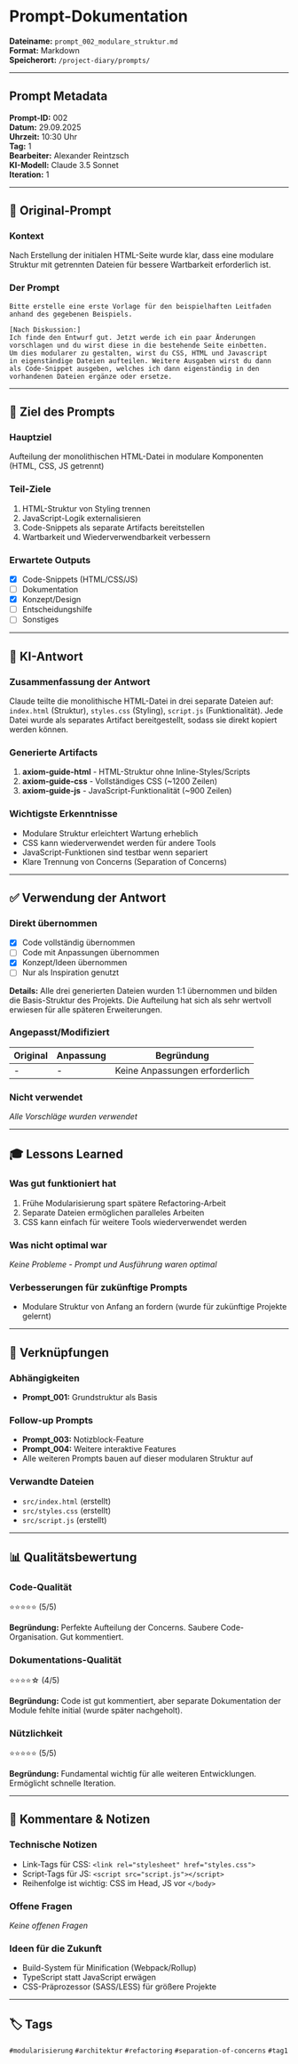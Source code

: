 # Prompt-Dokumentation

**Dateiname:** `prompt_002_modulare_struktur.md`  
**Format:** Markdown  
**Speicherort:** `/project-diary/prompts/`

---

## Prompt Metadata

**Prompt-ID:** 002  
**Datum:** 29.09.2025  
**Uhrzeit:** 10:30 Uhr  
**Tag:** 1  
**Bearbeiter:** Alexander Reintzsch  
**KI-Modell:** Claude 3.5 Sonnet  
**Iteration:** 1

---

## 📝 Original-Prompt

### Kontext
Nach Erstellung der initialen HTML-Seite wurde klar, dass eine modulare Struktur mit getrennten Dateien für bessere Wartbarkeit erforderlich ist.

### Der Prompt

```
Bitte erstelle eine erste Vorlage für den beispielhaften Leitfaden 
anhand des gegebenen Beispiels.

[Nach Diskussion:]
Ich finde den Entwurf gut. Jetzt werde ich ein paar Änderungen 
vorschlagen und du wirst diese in die bestehende Seite einbetten. 
Um dies modularer zu gestalten, wirst du CSS, HTML und Javascript 
in eigenständige Dateien aufteilen. Weitere Ausgaben wirst du dann 
als Code-Snippet ausgeben, welches ich dann eigenständig in den 
vorhandenen Dateien ergänze oder ersetze.
```

---

## 🎯 Ziel des Prompts

### Hauptziel
Aufteilung der monolithischen HTML-Datei in modulare Komponenten (HTML, CSS, JS getrennt)

### Teil-Ziele
1. HTML-Struktur von Styling trennen
2. JavaScript-Logik externalisieren
3. Code-Snippets als separate Artifacts bereitstellen
4. Wartbarkeit und Wiederverwendbarkeit verbessern

### Erwartete Outputs
- [x] Code-Snippets (HTML/CSS/JS)
- [ ] Dokumentation
- [x] Konzept/Design
- [ ] Entscheidungshilfe
- [ ] Sonstiges

---

## 💬 KI-Antwort

### Zusammenfassung der Antwort
Claude teilte die monolithische HTML-Datei in drei separate Dateien auf: `index.html` (Struktur), `styles.css` (Styling), `script.js` (Funktionalität). Jede Datei wurde als separates Artifact bereitgestellt, sodass sie direkt kopiert werden können.

### Generierte Artifacts
1. **axiom-guide-html** - HTML-Struktur ohne Inline-Styles/Scripts
2. **axiom-guide-css** - Vollständiges CSS (~1200 Zeilen)
3. **axiom-guide-js** - JavaScript-Funktionalität (~900 Zeilen)

### Wichtigste Erkenntnisse
- Modulare Struktur erleichtert Wartung erheblich
- CSS kann wiederverwendet werden für andere Tools
- JavaScript-Funktionen sind testbar wenn separiert
- Klare Trennung von Concerns (Separation of Concerns)

---

## ✅ Verwendung der Antwort

### Direkt übernommen
- [x] Code vollständig übernommen
- [ ] Code mit Anpassungen übernommen
- [x] Konzept/Ideen übernommen
- [ ] Nur als Inspiration genutzt

**Details:**
Alle drei generierten Dateien wurden 1:1 übernommen und bilden die Basis-Struktur des Projekts. Die Aufteilung hat sich als sehr wertvoll erwiesen für alle späteren Erweiterungen.

### Angepasst/Modifiziert
| Original | Anpassung | Begründung |
|----------|-----------|------------|
| - | - | Keine Anpassungen erforderlich |

### Nicht verwendet
*Alle Vorschläge wurden verwendet*

---

## 🎓 Lessons Learned

### Was gut funktioniert hat
1. Frühe Modularisierung spart spätere Refactoring-Arbeit
2. Separate Dateien ermöglichen paralleles Arbeiten
3. CSS kann einfach für weitere Tools wiederverwendet werden

### Was nicht optimal war
*Keine Probleme - Prompt und Ausführung waren optimal*

### Verbesserungen für zukünftige Prompts
- Modulare Struktur von Anfang an fordern (wurde für zukünftige Projekte gelernt)

---

## 🔗 Verknüpfungen

### Abhängigkeiten
- **Prompt_001:** Grundstruktur als Basis

### Follow-up Prompts
- **Prompt_003:** Notizblock-Feature
- **Prompt_004:** Weitere interaktive Features
- Alle weiteren Prompts bauen auf dieser modularen Struktur auf

### Verwandte Dateien
- `src/index.html` (erstellt)
- `src/styles.css` (erstellt)
- `src/script.js` (erstellt)

---

## 📊 Qualitätsbewertung

### Code-Qualität
⭐⭐⭐⭐⭐ (5/5)

**Begründung:**
Perfekte Aufteilung der Concerns. Saubere Code-Organisation. Gut kommentiert.

### Dokumentations-Qualität
⭐⭐⭐⭐☆ (4/5)

**Begründung:**
Code ist gut kommentiert, aber separate Dokumentation der Module fehlte initial (wurde später nachgeholt).

### Nützlichkeit
⭐⭐⭐⭐⭐ (5/5)

**Begründung:**
Fundamental wichtig für alle weiteren Entwicklungen. Ermöglicht schnelle Iteration.

---

## 💭 Kommentare & Notizen

### Technische Notizen
- Link-Tags für CSS: `<link rel="stylesheet" href="styles.css">`
- Script-Tags für JS: `<script src="script.js"></script>`
- Reihenfolge ist wichtig: CSS im Head, JS vor `</body>`

### Offene Fragen
*Keine offenen Fragen*

### Ideen für die Zukunft
- Build-System für Minification (Webpack/Rollup)
- TypeScript statt JavaScript erwägen
- CSS-Präprozessor (SASS/LESS) für größere Projekte

---

## 🏷️ Tags

`#modularisierung` `#architektur` `#refactoring` `#separation-of-concerns` `#tag1`